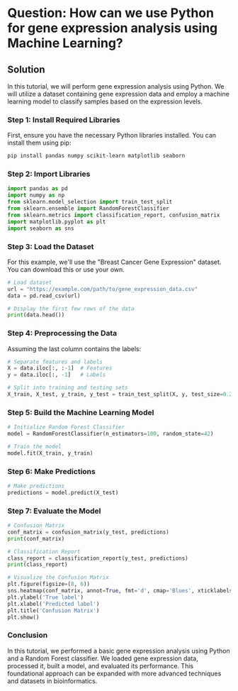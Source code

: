 # Question: How can we use Python for gene expression analysis using Machine Learning?

## Solution

In this tutorial, we will perform gene expression analysis using Python. We will utilize a dataset containing gene expression data and employ a machine learning model to classify samples based on the expression levels.

### Step 1: Install Required Libraries

First, ensure you have the necessary Python libraries installed. You can install them using pip:

```bash
pip install pandas numpy scikit-learn matplotlib seaborn
```

### Step 2: Import Libraries

```python
import pandas as pd
import numpy as np
from sklearn.model_selection import train_test_split
from sklearn.ensemble import RandomForestClassifier
from sklearn.metrics import classification_report, confusion_matrix
import matplotlib.pyplot as plt
import seaborn as sns
```

### Step 3: Load the Dataset

For this example, we'll use the "Breast Cancer Gene Expression" dataset. You can download this or use your own.

```python
# Load dataset
url = "https://example.com/path/to/gene_expression_data.csv"
data = pd.read_csv(url)

# Display the first few rows of the data
print(data.head())
```

### Step 4: Preprocessing the Data

Assuming the last column contains the labels:

```python
# Separate features and labels
X = data.iloc[:, :-1]  # Features
y = data.iloc[:, -1]   # Labels

# Split into training and testing sets
X_train, X_test, y_train, y_test = train_test_split(X, y, test_size=0.2, random_state=42)
```

### Step 5: Build the Machine Learning Model

```python
# Initialize Random Forest Classifier
model = RandomForestClassifier(n_estimators=100, random_state=42)

# Train the model
model.fit(X_train, y_train)
```

### Step 6: Make Predictions

```python
# Make predictions
predictions = model.predict(X_test)
```

### Step 7: Evaluate the Model

```python
# Confusion Matrix
conf_matrix = confusion_matrix(y_test, predictions)
print(conf_matrix)

# Classification Report
class_report = classification_report(y_test, predictions)
print(class_report)

# Visualize the Confusion Matrix
plt.figure(figsize=(8, 6))
sns.heatmap(conf_matrix, annot=True, fmt='d', cmap='Blues', xticklabels=np.unique(y), yticklabels=np.unique(y))
plt.ylabel('True label')
plt.xlabel('Predicted label')
plt.title('Confusion Matrix')
plt.show()
```

### Conclusion

In this tutorial, we performed a basic gene expression analysis using Python and a Random Forest classifier. We loaded gene expression data, processed it, built a model, and evaluated its performance. This foundational approach can be expanded with more advanced techniques and datasets in bioinformatics.